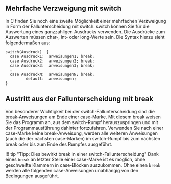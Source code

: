## Mehrfache Verzweigung mit switch

In C finden Sie noch eine zweite Möglichkeit einer mehrfachen Verzweigung in Form der Fallunterscheidung mit switch. switch können Sie für die Auswertung eines ganzzahligen Ausdrucks verwenden. Die Ausdrücke zum Auswerten müssen char-, int- oder long-Werte sein. Die Syntax hierzu sieht folgendermaßen aus:

```
switch(Ausdruck)  {
  case Ausdruck1:  anweisungen1; break;
  case Ausdruck2:  anweisungen2; break;
  case Ausdruck3:  anweisungen3; break;
  …
  case AusdruckN:  anweisungenN; break;
         default:  anweisungen;
}
```

## Austritt aus der Fallunterscheidung mit break

Von besonderer Wichtigkeit bei der switch-Fallunterscheidung sind die break-Anweisungen am Ende einer case-Marke. Mit diesem break weisen Sie das Programm an, aus dem switch-Rumpf herauszuspringen und mit der Programmausführung dahinter fortzufahren. Verwenden Sie nach einer case-Marke keine break-Anweisung, werden alle weiteren Anweisungen (auch die der nächsten case-Marken) im switch-Rumpf bis zum nächsten break oder bis zum Ende des Rumpfes ausgeführt.

!!! tip "Tipp: Dies bewirkt break in einer switch-Fallunterscheidung"
    Dank eines ```break``` an letzter Stelle einer case-Marke ist es möglich, ohne geschweifte Klammern in case-Blöcken auszukommen. Ohne einen ```break``` werden alle folgenden case-Anweisungen unabhängig von den Bedingungen ausgeführt.

